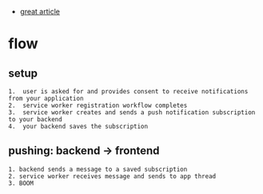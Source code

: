 - [great article](https://itnext.io/an-introduction-to-web-push-notifications-a701783917ce)


# flow 
## setup
	1.	user is asked for and provides consent to receive notifications from your application 
	2.	service worker registration workflow completes 
	3.	service worker creates and sends a push notification subscription to your backend
	4.	your backend saves the subscription 

## pushing: backend -> frontend 
	1. backend sends a message to a saved subscription 
	2. service worker receives message and sends to app thread 
	3. BOOM